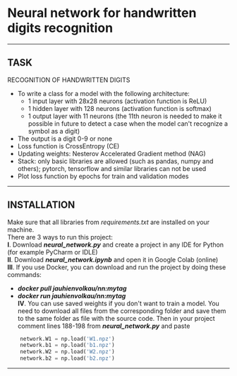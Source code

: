 # Neural network for handwritten digits recognition
____
## TASK
RECOGNITION OF HANDWRITTEN DIGITS
- To write a class for a model with the following architecture:
    - 1 input layer with 28x28 neurons (activation function is ReLU)
    - 1 hidden layer with 128 neurons (activation function is softmax)
    - 1 output layer with 11 neurons (the 11th neuron is needed to make it possible in future to detect a case when the model can't recognize a symbol as a digit)
- The output is a digit 0-9 or none
- Loss function is CrossEntropy (CE)
- Updating weights: Nesterov Accelerated Gradient method (NAG)
- Stack: only basic libraries are allowed (such as pandas, numpy and others); pytorch, tensorflow and similar libraries can not be used
- Plot loss function by epochs for train and validation modes
____
## INSTALLATION
Make sure that all libraries from *requirements.txt* are installed on your machine.  
There are 3 ways to run this project:  
**I**. Download ***neural_network.py*** and create a project in any IDE for Python (for example PyCharm or IDLE)  
**II**. Download ***neural_network.ipynb*** and open it in Google Colab (online)  
**III**. If you use Docker, you can download and run the project by doing these commands:
- ***docker pull jauhienvolkau/nn:mytag***
- ***docker run jauhienvolkau/nn:mytag***  
**IV**. You can use saved weights if you don't want to train a model. You need to download all files from the corresponding folder and save them to the same folder as file with the source code. Then in your project comment lines 188-198 from  ***neural_network.py*** and paste
```python
    network.W1 = np.load('W1.npz')
    network.b1 = np.load('b1.npz')
    network.W2 = np.load('W2.npz')
    network.b2 = np.load('b2.npz')
```
____
